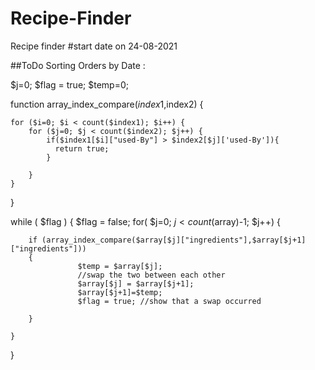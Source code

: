 # Recipe-Finder
Recipe finder 
#start date on 
24-08-2021

##ToDo 
Sorting Orders by Date :

$j=0;
$flag = true;
$temp=0;

function array_index_compare($index1,$index2)
{

    for ($i=0; $i < count($index1); $i++) {
        for ($j=0; $j < count($index2); $j++) {
            if($index1[$i]["used-By"] > $index2[$j]['used-By']){
              return true;
            }

        }
    }
}

 while ( $flag )
 {
    $flag = false;
    for( $j=0;  $j < count($array)-1; $j++)
    {
    
        if (array_index_compare($array[$j]["ingredients"],$array[$j+1]["ingredients"]))
        {
                   $temp = $array[$j];
                   //swap the two between each other
                   $array[$j] = $array[$j+1];
                   $array[$j+1]=$temp;
                   $flag = true; //show that a swap occurred
        
        }
    
    }

}
